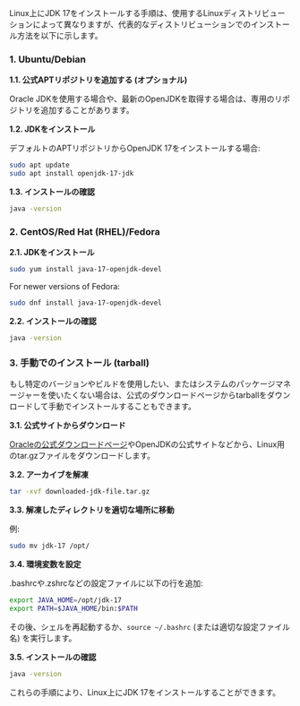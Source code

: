 Linux上にJDK 17をインストールする手順は、使用するLinuxディストリビューションによって異なりますが、代表的なディストリビューションでのインストール方法を以下に示します。

### 1. Ubuntu/Debian

**1.1. 公式APTリポジトリを追加する (オプショナル)**

Oracle JDKを使用する場合や、最新のOpenJDKを取得する場合は、専用のリポジトリを追加することがあります。

**1.2. JDKをインストール**

デフォルトのAPTリポジトリからOpenJDK 17をインストールする場合:

```bash
sudo apt update
sudo apt install openjdk-17-jdk
```

**1.3. インストールの確認**

```bash
java -version
```

### 2. CentOS/Red Hat (RHEL)/Fedora

**2.1. JDKをインストール**

```bash
sudo yum install java-17-openjdk-devel
```

For newer versions of Fedora:

```bash
sudo dnf install java-17-openjdk-devel
```

**2.2. インストールの確認**

```bash
java -version
```

### 3. 手動でのインストール (tarball)

もし特定のバージョンやビルドを使用したい、またはシステムのパッケージマネージャーを使いたくない場合は、公式のダウンロードページからtarballをダウンロードして手動でインストールすることもできます。

**3.1. 公式サイトからダウンロード**

[Oracleの公式ダウンロードページ](https://www.oracle.com/java/technologies/javase-jdk17-downloads.html)やOpenJDKの公式サイトなどから、Linux用のtar.gzファイルをダウンロードします。

**3.2. アーカイブを解凍**

```bash
tar -xvf downloaded-jdk-file.tar.gz
```

**3.3. 解凍したディレクトリを適切な場所に移動**

例:

```bash
sudo mv jdk-17 /opt/
```

**3.4. 環境変数を設定**

.bashrcや.zshrcなどの設定ファイルに以下の行を追加:

```bash
export JAVA_HOME=/opt/jdk-17
export PATH=$JAVA_HOME/bin:$PATH
```

その後、シェルを再起動するか、`source ~/.bashrc` (または適切な設定ファイル名) を実行します。

**3.5. インストールの確認**

```bash
java -version
```

これらの手順により、Linux上にJDK 17をインストールすることができます。